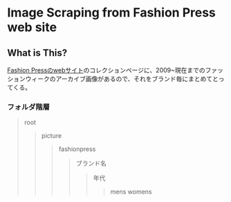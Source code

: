 # Image Scraping from Fashion Press web site

## What is This?

[Fashion Pressのwebサイト](https://fashion-press.net/)のコレクションページに、2009~現在までのファッションウィークのアーカイブ画像があるので、それをブランド毎にまとめてとってくる。

### フォルダ階層
> root
>> picture
>>> fashionpress
>>>> ブランド名
>>>>> 年代
>>>>>> mens
>>>>>> womens
